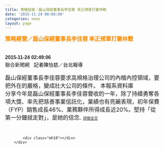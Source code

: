 ```yaml
---
title: 策略經營／磊山保經董事長李佳蓉 率正規軍打叢林戰
date: '2015-11-24 00:00:00'
categories: news
layout: page
---
```


<div class="text">
			<div>
	<div>
		<div>
			<strong><span style="font-size: 18px;"><span style="color: rgb(255, 140, 0);">策略經營／磊山保經董事長李佳蓉 率正規軍打叢林戰</span></span></strong></div>
		<h1 style="border: 0px none; margin: 0px; outline: none 0px; padding: 0px; font-stretch: normal; font-size: 30px; line-height: 1.3; font-family: 微软雅黑, 黑体, 'helvetica neue', 'lucida grande', Arial, PMingLiU, 'Trebuchet MS', Helvetica, Verdana, sans-serif; color: rgb(49, 49, 51); width: 630px;">
			&nbsp;</h1>
		<h1 style="border: 0px none; margin: 0px; outline: none 0px; padding: 0px; font-stretch: normal; font-size: 30px; line-height: 1.3; font-family: 微软雅黑, 黑体, 'helvetica neue', 'lucida grande', Arial, PMingLiU, 'Trebuchet MS', Helvetica, Verdana, sans-serif; color: rgb(49, 49, 51); width: 630px;">
			<span style="color: rgb(34, 34, 34); font-family: Arial, Helvetica, sans-serif; font-size: 16px;">2015-11-24&nbsp;</span><span style="color: rgb(34, 34, 34); font-family: Arial, Helvetica, sans-serif; font-size: 16px;">02:49:06</span></h1>
		<div>
			<span style="font-size: 16px;">聯合新聞網 &nbsp;&nbsp;</span><span style="font-size: 16px;"><span style="color: rgb(0, 0, 0);"><span style="font-family: 'Microsoft Jhenghei', Verdana, Arial, PMingLiU, sans-serif; line-height: 20px;">記者陳怡慈／台北報導</span>&nbsp;&nbsp;</span></span></div>
		<div>
			&nbsp;</div>
		<div>
			<span style="font-size: 18px;">磊山保經董事長李佳蓉要求高規格治理公司的內稽內控領域，要把外在的嚴格，變成壯大公司的條件。 本報系資料庫</span></div>
		<div>
			<span style="font-size: 9pt;"><span style="font-size: 18px;">分享今年是磊山保經董事長李佳蓉豐收的一年，除了持續勇奪各項大獎、率先把慈善事業信託化，業績也有亮麗表現，初年保費（FYP）銷售成長46%、業務夥伴所得成長近20%。堅持「從第一分鐘就走對」，是她的信念</span>。</span><a href="http://money.udn.com/money/story/6709/1333565-%E7%AD%96%E7%95%A5%E7%B6%93%E7%87%9F%EF%BC%8F%E7%A3%8A%E5%B1%B1%E4%BF%9D%E7%B6%93%E8%91%A3%E4%BA%8B%E9%95%B7%E6%9D%8E%E4%BD%B3%E8%93%89-%E7%8E%87%E6%AD%A3%E8%A6%8F%E8%BB%8D%E6%89%93%E5%8F%A2%E6%9E%97%E6%88%B0" style="font-size: 9pt;">詳閱全文</a></div>
	</div>
	<div>
		&nbsp;</div>
</div>
<div>
	&nbsp;</div>

			<div class="mh10"></div>
		</div>